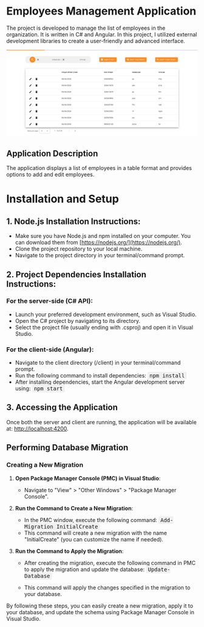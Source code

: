 # Employees Management Application

The project is developed to manage the list of employees in the organization. It is written in C# and Angular. In this project, I utilized external development libraries to create a user-friendly and advanced interface.

![Project](https://github.com/rikikagan/Practicum-Project/blob/m/Client/src/assets/Readme1.png)

## Application Description

The application displays a list of employees in a table format and provides options to add and edit employees.

# Installation and Setup

## 1. Node.js Installation Instructions:

- Make sure you have Node.js and npm installed on your computer. You can download them from [https://nodejs.org/](https://nodejs.org/).
- Clone the project repository to your local machine.
- Navigate to the project directory in your terminal/command prompt.

## 2. Project Dependencies Installation Instructions:

### For the server-side (C# API):
- Launch your preferred development environment, such as Visual Studio.
- Open the C# project by navigating to its directory.
- Select the project file (usually ending with .csproj) and open it in Visual Studio.

### For the client-side (Angular):

- Navigate to the client directory (/client) in your terminal/command prompt.
- Run the following command to install dependencies:
  <kbd style="background-color: #f0f0f0; padding: 2px 5px; border-radius: 3px;">npm install</kbd>
- After installing dependencies, start the Angular development server using:
  <kbd style="background-color: #f0f0f0; padding: 2px 5px; border-radius: 3px;">npm start</kbd>

## 3. Accessing the Application

Once both the server and client are running, the application will be available at: [http://localhost:4200](http://localhost:4200).

## Performing Database Migration

### Creating a New Migration

1. **Open Package Manager Console (PMC) in Visual Studio**:
   - Navigate to "View" > "Other Windows" > "Package Manager Console".

2. **Run the Command to Create a New Migration**:
   - In the PMC window, execute the following command:  <kbd style="background-color: #f0f0f0; padding: 2px 5px; border-radius: 3px;">Add-Migration InitialCreate</kbd>
   - This command will create a new migration with the name "InitialCreate" (you can customize the name if needed).

3. **Run the Command to Apply the Migration**:
   - After creating the migration, execute the following command in PMC to apply the migration and update the database:
     <kbd style="background-color: #f0f0f0; padding: 2px 5px; border-radius: 3px;">Update-Database</kbd>

   - This command will apply the changes specified in the migration to your database.

By following these steps, you can easily create a new migration, apply it to your database, and update the schema using Package Manager Console in Visual Studio.
